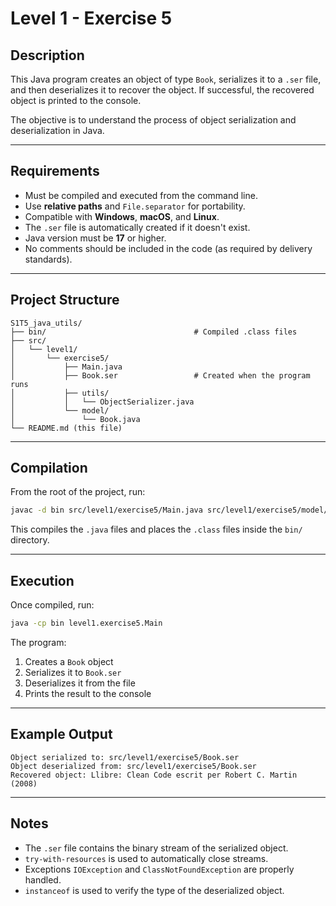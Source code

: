 # Level 1 - Exercise 5

## Description
This Java program creates an object of type `Book`, serializes it to a `.ser` file, and then deserializes it to recover the object. If successful, the recovered object is printed to the console.

The objective is to understand the process of object serialization and deserialization in Java.

---

## Requirements

- Must be compiled and executed from the command line.
- Use **relative paths** and `File.separator` for portability.
- Compatible with **Windows**, **macOS**, and **Linux**.
- The `.ser` file is automatically created if it doesn't exist.
- Java version must be **17** or higher.
- No comments should be included in the code (as required by delivery standards).

---

## Project Structure

```
S1T5_java_utils/
├── bin/                                 # Compiled .class files
├── src/
│   └── level1/
│       └── exercise5/
│           ├── Main.java
│           ├── Book.ser                 # Created when the program runs
│           ├── utils/
│           │   └── ObjectSerializer.java
│           └── model/
│               └── Book.java
└── README.md (this file)
```

---

## Compilation

From the root of the project, run:

```bash
javac -d bin src/level1/exercise5/Main.java src/level1/exercise5/model/Book.java src/level1/exercise5/utils/ObjectSerializer.java
```

This compiles the `.java` files and places the `.class` files inside the `bin/` directory.

---

## Execution

Once compiled, run:

```bash
java -cp bin level1.exercise5.Main
```

The program:

1. Creates a `Book` object
2. Serializes it to `Book.ser`
3. Deserializes it from the file
4. Prints the result to the console

---

## Example Output

```
Object serialized to: src/level1/exercise5/Book.ser
Object deserialized from: src/level1/exercise5/Book.ser
Recovered object: Llibre: Clean Code escrit per Robert C. Martin (2008)
```

---

## Notes

- The `.ser` file contains the binary stream of the serialized object.
- `try-with-resources` is used to automatically close streams.
- Exceptions `IOException` and `ClassNotFoundException` are properly handled.
- `instanceof` is used to verify the type of the deserialized object.